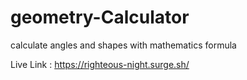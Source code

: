 # geometry-Calculator
calculate angles and shapes with mathematics formula

Live Link : https://righteous-night.surge.sh/
